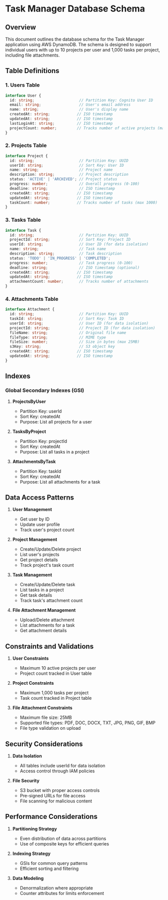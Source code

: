 # Task Manager Database Schema

## Overview
This document outlines the database schema for the Task Manager application using AWS DynamoDB. The schema is designed to support individual users with up to 10 projects per user and 1,000 tasks per project, including file attachments.

## Table Definitions

### 1. Users Table
```typescript
interface User {
  id: string;                    // Partition Key: Cognito User ID
  email: string;                 // User's email address
  name: string;                  // User's display name
  createdAt: string;            // ISO timestamp
  updatedAt: string;            // ISO timestamp
  lastLoginAt: string;          // ISO timestamp
  projectCount: number;         // Tracks number of active projects (max 10)
}
```

### 2. Projects Table
```typescript
interface Project {
  id: string;                    // Partition Key: UUID
  userId: string;                // Sort Key: User ID
  name: string;                  // Project name
  description: string;           // Project description
  status: 'ACTIVE' | 'ARCHIVED'; // Project status
  progress: number;              // Overall progress (0-100)
  deadline: string;              // ISO timestamp
  createdAt: string;            // ISO timestamp
  updatedAt: string;            // ISO timestamp
  taskCount: number;            // Tracks number of tasks (max 1000)
}
```

### 3. Tasks Table
```typescript
interface Task {
  id: string;                    // Partition Key: UUID
  projectId: string;             // Sort Key: Project ID
  userId: string;                // User ID (for data isolation)
  name: string;                  // Task name
  description: string;           // Task description
  status: 'TODO' | 'IN_PROGRESS' | 'COMPLETED';
  progress: number;              // Task progress (0-100)
  deadline: string;              // ISO timestamp (optional)
  createdAt: string;            // ISO timestamp
  updatedAt: string;            // ISO timestamp
  attachmentCount: number;       // Tracks number of attachments
}
```

### 4. Attachments Table
```typescript
interface Attachment {
  id: string;                    // Partition Key: UUID
  taskId: string;                // Sort Key: Task ID
  userId: string;                // User ID (for data isolation)
  projectId: string;             // Project ID (for data isolation)
  fileName: string;              // Original file name
  fileType: string;              // MIME type
  fileSize: number;              // Size in bytes (max 25MB)
  s3Key: string;                 // S3 object key
  createdAt: string;            // ISO timestamp
  updatedAt: string;            // ISO timestamp
}
```

## Indexes

### Global Secondary Indexes (GSI)

1. **ProjectsByUser**
   - Partition Key: userId
   - Sort Key: createdAt
   - Purpose: List all projects for a user

2. **TasksByProject**
   - Partition Key: projectId
   - Sort Key: createdAt
   - Purpose: List all tasks in a project

3. **AttachmentsByTask**
   - Partition Key: taskId
   - Sort Key: createdAt
   - Purpose: List all attachments for a task

## Data Access Patterns

1. **User Management**
   - Get user by ID
   - Update user profile
   - Track user's project count

2. **Project Management**
   - Create/Update/Delete project
   - List user's projects
   - Get project details
   - Track project's task count

3. **Task Management**
   - Create/Update/Delete task
   - List tasks in a project
   - Get task details
   - Track task's attachment count

4. **File Attachment Management**
   - Upload/Delete attachment
   - List attachments for a task
   - Get attachment details

## Constraints and Validations

1. **User Constraints**
   - Maximum 10 active projects per user
   - Project count tracked in User table

2. **Project Constraints**
   - Maximum 1,000 tasks per project
   - Task count tracked in Project table

3. **File Attachment Constraints**
   - Maximum file size: 25MB
   - Supported file types: PDF, DOC, DOCX, TXT, JPG, PNG, GIF, BMP
   - File type validation on upload

## Security Considerations

1. **Data Isolation**
   - All tables include userId for data isolation
   - Access control through IAM policies

2. **File Security**
   - S3 bucket with proper access controls
   - Pre-signed URLs for file access
   - File scanning for malicious content

## Performance Considerations

1. **Partitioning Strategy**
   - Even distribution of data across partitions
   - Use of composite keys for efficient queries

2. **Indexing Strategy**
   - GSIs for common query patterns
   - Efficient sorting and filtering

3. **Data Modeling**
   - Denormalization where appropriate
   - Counter attributes for limits enforcement 